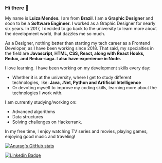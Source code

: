 ### Hi there 👋

My name is **Luiza Mendes**. I am from **Brazil**. I am a **Graphic Designer** and soon to be a **Software Engineer**. I worked as a Graphic Designer for nearly six years. In 2017, I decided to go back to the university to learn more about the development world, that dazzles me so much.

As a Designer, nothing better than starting my tech career as a Frontend Developer, as I have been working since 2018. That said, my specialties in the field are **Javascript, HTML, CSS, React, along with React Hooks, Redux, and Redux-saga. I also have experience in Node.**

I love learning. I have been working on my development skills every day:

- Whether it is at the university, where I get to study different technologies, like: **Java, .Net, Python and Artificial Intelligence**
- Or devoting myself to improve my coding skills, learning more about the technologies I work with.

I am currently studying/working on:

- Advanced algorithms
- Data structures
- Solving challenges on Hackerrank.

In my free time, I enjoy watching TV series and movies, playing games, enjoying good music and traveling!

[![Anurag's GitHub stats](https://github-readme-stats.vercel.app/api?username=luizamendes)](https://github.com/luizamendes/github-readme-stats)

[![Linkedin Badge](https://img.shields.io/badge/-LinkedIn-blue?style=flat-square&logo=Linkedin&logoColor=white&link=https://www.linkedin.com/in/luizamendes)](https://www.linkedin.com/in/luizamendes)

<!--
**luizamendes/luizamendes** is a ✨ _special_ ✨ repository because its `README.md` (this file) appears on your GitHub profile.

Here are some ideas to get you started:

- 🔭 I’m currently working on ...
- 🌱 I’m currently learning ...
- 👯 I’m looking to collaborate on ...
- 🤔 I’m looking for help with ...
- 💬 Ask me about ...
- 📫 How to reach me: ...
- 😄 Pronouns: ...
- ⚡ Fun fact: ...
-->

